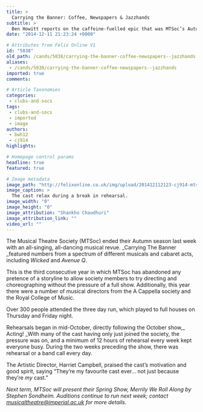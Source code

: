```yaml
---
title: >
  Carrying the Banner: Coffee, Newspapers & Jazzhands
subtitle: >
  Ben Howitt reports on the caffeine-fuelled epic that was MTSoc’s Autumn season
date: "2014-12-11 21:23:24 +0000"

# Attributes from Felix Online V1
id: "5038"
old_path: /cands/5038/carrying-the-banner-coffee-newspapers--jazzhands
aliases:
 - /cands/5038/carrying-the-banner-coffee-newspapers--jazzhands
imported: true
comments:

# Article Taxonomies
categories:
 - clubs-and-socs
tags:
 - clubs-and-socs
 - imported
 - image
authors:
 - bwh12
 - cj914
highlights:

# Homepage control params
headline: true
featured: true

# Image metadata
image_path: "http://felixonline.co.uk/img/upload/201412112123-cj914-mtsoc.jpg"
image_caption: >
  The cast relax during a break in rehearsal.
image_width: "0"
image_height: "0"
image_attribution: "Shankho Chaudhuri"
image_attribution_link: ""
video_url: ""
---
```


The Musical Theatre Society (MTSoc) ended their Autumn season last week with an all-singing, all-dancing musical revue. _Carrying The Banner _featured numbers from a spectrum of different musicals and cabaret acts, including _Wicked_ and _Avenue Q_.

This is the third consecutive year in which MTSoc has abandoned any pretence of a storyline to allow society members to try directing and choreographing without the pressure of a full show. Additionally, this year there were a number of musical directors from the A Cappella society and the Royal College of Music.

Over 300 people attended the three day run, which played to full houses on Thursday and Friday night.

Rehearsals began in mid-October, directly following the October show,_ Acting! _With many of the cast having only just joined the society, the pressure was on, and a minimum of 12 hours of rehearsal every week kept everyone busy. During the two weeks preceding the show, there was rehearsal or a band call every day.

The Artistic Director, Harriet Campbell, praised the cast’s motivation and good spirit, saying “They’re my favourite cast ever… not just because they’re _my_ cast.”

_Next term, MTSoc will present their Spring Show, Merrily We Roll Along by Stephen Sondheim. Auditions continue to run next week; contact musicaltheatre@imperial.ac.uk for more details._

